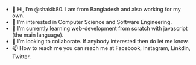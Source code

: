 - 👋 Hi, I’m @shakib80. I am from Bangladesh and also working for my own.
- 👀 I’m interested in Computer Science and Software Engineering.
- 🌱 I’m currently learning web-development from scratch with javascript (the main language).
- 💞️ I’m looking to collaborate. If anybody interested then do let me know.
- 📫 How to reach me you can reach me at Facebook, Instagram, Linkdin, Twitter.

<!---
shakib80/shakib80 is a ✨ special ✨ repository because its `README.md` (this file) appears on your GitHub profile.
You can click the Preview link to take a look at your changes.
--->
